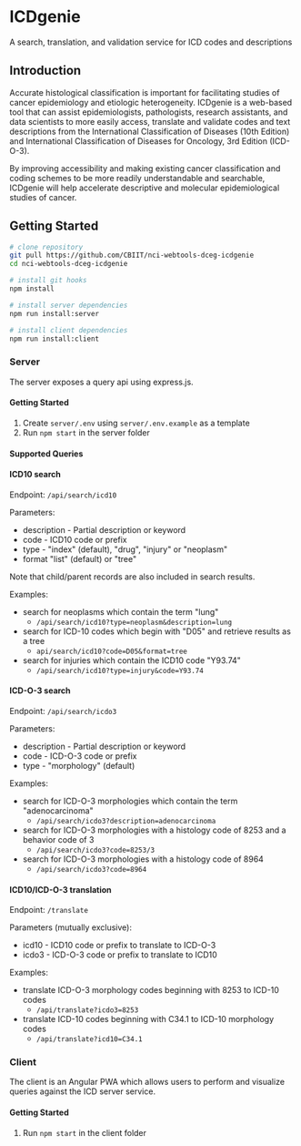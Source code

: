# ICDgenie

A search, translation, and validation service for ICD codes and descriptions

## Introduction

Accurate histological classification is important for facilitating studies of cancer epidemiology and etiologic heterogeneity. ICDgenie is a web-based tool that can assist epidemiologists, pathologists, research assistants, and data scientists to more easily access, translate and validate codes and text descriptions from the International Classification of Diseases (10th Edition) and International Classification of Diseases for Oncology, 3rd Edition (ICD-O-3).

By improving accessibility and making existing cancer classification and coding schemes to be more readily understandable and searchable, ICDgenie will help accelerate descriptive and molecular epidemiological studies of cancer.

## Getting Started

```bash
# clone repository
git pull https://github.com/CBIIT/nci-webtools-dceg-icdgenie
cd nci-webtools-dceg-icdgenie

# install git hooks
npm install

# install server dependencies
npm run install:server

# install client dependencies
npm run install:client
```

### Server

The server exposes a query api using express.js.

#### Getting Started

1. Create `server/.env` using `server/.env.example` as a template
2. Run `npm start` in the server folder

#### Supported Queries

#### ICD10 search

Endpoint: `/api/search/icd10`

Parameters:

- description - Partial description or keyword
- code - ICD10 code or prefix
- type - "index" (default), "drug", "injury" or "neoplasm"
- format "list" (default) or "tree"

Note that child/parent records are also included in search results.

Examples:

- search for neoplasms which contain the term "lung"
  - `/api/search/icd10?type=neoplasm&description=lung`
- search for ICD-10 codes which begin with "D05" and retrieve results as a tree
  - `api/search/icd10?code=D05&format=tree`
- search for injuries which contain the ICD10 code "Y93.74"
  - `/api/search/icd10?type=injury&code=Y93.74`

#### ICD-O-3 search

Endpoint: `/api/search/icdo3`

Parameters:

- description - Partial description or keyword
- code - ICD-O-3 code or prefix
- type - "morphology" (default)

Examples:

- search for ICD-O-3 morphologies which contain the term "adenocarcinoma"
  - `/api/search/icdo3?description=adenocarcinoma`
- search for ICD-O-3 morphologies with a histology code of 8253 and a behavior code of 3
  - `/api/search/icdo3?code=8253/3`
- search for ICD-O-3 morphologies with a histology code of 8964
  - `/api/search/icdo3?code=8964`

#### ICD10/ICD-O-3 translation

Endpoint: `/translate`

Parameters (mutually exclusive):

- icd10 - ICD10 code or prefix to translate to ICD-O-3
- icdo3 - ICD-O-3 code or prefix to translate to ICD10

Examples:

- translate ICD-O-3 morphology codes beginning with 8253 to ICD-10 codes
  - `/api/translate?icdo3=8253`
- translate ICD-10 codes beginning with C34.1 to ICD-10 morphology codes
  - `/api/translate?icd10=C34.1`

### Client

The client is an Angular PWA which allows users to perform and visualize queries against the ICD server service.

#### Getting Started

1. Run `npm start` in the client folder
